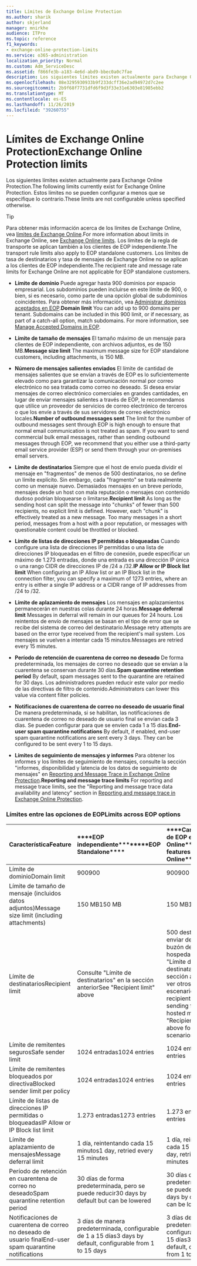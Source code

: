 ```yaml
---
title: Límites de Exchange Online Protection
ms.author: sharik
author: skjerland
manager: mnirkhe
audience: ITPro
ms.topic: reference
f1_keywords:
- exchange-online-protection-limits
ms.service: o365-administration
localization_priority: Normal
ms.custom: Adm_ServiceDesc
ms.assetid: f866fe3b-a183-4e6d-abd9-bbec0a0c7fae
description: Los siguientes límites existen actualmente para Exchange Online Protection. Estos límites no se pueden configurar a menos que se especifique lo contrario.
ms.openlocfilehash: 08e3295930933b9f233dcff36e2ad94972d7c2ee
ms.sourcegitcommit: 2b9f68f7731dfd6f9d3f33e31e6303e81985ebb2
ms.translationtype: MT
ms.contentlocale: es-ES
ms.lasthandoff: 11/26/2019
ms.locfileid: "39260755"
---
```

# <a name="exchange-online-protection-limits"></a><span data-ttu-id="564c1-104">Límites de Exchange Online Protection</span><span class="sxs-lookup"><span data-stu-id="564c1-104">Exchange Online Protection limits</span></span>

<span data-ttu-id="564c1-105">Los siguientes límites existen actualmente para Exchange Online Protection.</span><span class="sxs-lookup"><span data-stu-id="564c1-105">The following limits currently exist for Exchange Online Protection.</span></span> <span data-ttu-id="564c1-106">Estos límites no se pueden configurar a menos que se especifique lo contrario.</span><span class="sxs-lookup"><span data-stu-id="564c1-106">These limits are not configurable unless specified otherwise.</span></span> 
  
> [!TIP]
> <span data-ttu-id="564c1-107">Para obtener más información acerca de los límites de Exchange Online, vea [límites de Exchange Online](../exchange-online-service-description/exchange-online-limits.md).</span><span class="sxs-lookup"><span data-stu-id="564c1-107">For more information about limits in Exchange Online, see [Exchange Online limits](../exchange-online-service-description/exchange-online-limits.md).</span></span> <span data-ttu-id="564c1-108">Los límites de la regla de transporte se aplican también a los clientes de EOP independiente.</span><span class="sxs-lookup"><span data-stu-id="564c1-108">The transport rule limits also apply to EOP standalone customers.</span></span> <span data-ttu-id="564c1-109">Los límites de tasa de destinatarios y tasa de mensajes de Exchange Online no se aplican a los clientes de EOP independiente.</span><span class="sxs-lookup"><span data-stu-id="564c1-109">The recipient rate and message rate limits for Exchange Online are not applicable for EOP standalone customers.</span></span> 
  
- <span data-ttu-id="564c1-p104">**Límite de dominio** Puede agregar hasta 900 dominios por espacio empresarial. Los subdominios pueden incluirse en este límite de 900, o bien, si es necesario, como parte de una opción global de subdominios coincidentes. Para obtener más información, vea [Administrar dominios aceptados en EOP](https://go.microsoft.com/fwlink/p/?LinkId=282239).</span><span class="sxs-lookup"><span data-stu-id="564c1-p104">**Domain limit** You can add up to 900 domains per tenant. Subdomains can be included in this 900 limit, or if necessary, as part of a catch-all option, match subdomains. For more information, see [Manage Accepted Domains in EOP](https://go.microsoft.com/fwlink/p/?LinkId=282239).</span></span>
    
- <span data-ttu-id="564c1-113">**Límite de tamaño de mensajes** El tamaño máximo de un mensaje para clientes de EOP independiente, con archivos adjuntos, es de 150 MB.</span><span class="sxs-lookup"><span data-stu-id="564c1-113">**Message size limit** The maximum message size for EOP standalone customers, including attachments, is 150 MB.</span></span> 
    
- <span data-ttu-id="564c1-p105">**Número de mensajes salientes enviados** El límite de cantidad de mensajes salientes que se envían a través de EOP es lo suficientemente elevado como para garantizar la comunicación normal por correo electrónico no sea tratada como correo no deseado. Si desea enviar mensajes de correo electrónico comerciales en grandes cantidades, en lugar de enviar mensajes salientes a través de EOP, le recomendamos que utilice un proveedor de servicios de correo electrónico de terceros o que los envíe a través de sus servidores de correo electrónico locales.</span><span class="sxs-lookup"><span data-stu-id="564c1-p105">**Number of outbound messages sent** The limit for the number of outbound messages sent through EOP is high enough to ensure that normal email communication is not treated as spam. If you want to send commercial bulk email messages, rather than sending outbound messages through EOP, we recommend that you either use a third-party email service provider (ESP) or send them through your on-premises email servers.</span></span> 
    
- <span data-ttu-id="564c1-p106">**Límite de destinatarios** Siempre que el host de envío pueda dividir el mensaje en "fragmentos" de menos de 500 destinatarios, no se define un límite explícito. Sin embargo, cada "fragmento" se trata realmente como un mensaje nuevo. Demasiados mensajes en un breve período, mensajes desde un host con mala reputación o mensajes con contenido dudoso podrían bloquearse o limitarse.</span><span class="sxs-lookup"><span data-stu-id="564c1-p106">**Recipient limit** As long as the sending host can split the message into "chunks" of fewer than 500 recipients, no explicit limit is defined. However, each "chunk" is effectively treated as a new message. Too many messages in a short period, messages from a host with a poor reputation, or messages with questionable content could be throttled or blocked.</span></span> 
    
- <span data-ttu-id="564c1-119">**Límite de listas de direcciones IP permitidas o bloqueadas** Cuando configure una lista de direcciones IP permitidas o una lista de direcciones IP bloqueadas en el filtro de conexión, puede especificar un máximo de 1.273 entradas, donde una entrada es una dirección IP única o una rango CIDR de direcciones IP de /24 a /32.</span><span class="sxs-lookup"><span data-stu-id="564c1-119">**IP Allow or IP Block list limit** When configuring an IP Allow list or an IP Block list in the connection filter, you can specify a maximum of 1273 entries, where an entry is either a single IP address or a CIDR range of IP addresses from /24 to /32.</span></span> 
    
- <span data-ttu-id="564c1-120">**Límite de aplazamiento de mensajes** Los mensajes en aplazamientos permanecerán en nuestras colas durante 24 horas.</span><span class="sxs-lookup"><span data-stu-id="564c1-120">**Message deferral limit** Messages in deferral will remain in our queues for 24 hours.</span></span> <span data-ttu-id="564c1-121">Los reintentos de envío de mensajes se basan en el tipo de error que se recibe del sistema de correo del destinatario.</span><span class="sxs-lookup"><span data-stu-id="564c1-121">Message retry attempts are based on the error type received from the recipient's mail system.</span></span> <span data-ttu-id="564c1-122">Los mensajes se vuelven a intentar cada 15 minutos.</span><span class="sxs-lookup"><span data-stu-id="564c1-122">Messages are retried every 15 minutes.</span></span> 
    
- <span data-ttu-id="564c1-123">**Período de retención de cuarentena de correo no deseado** De forma predeterminada, los mensajes de correo no deseado que se envían a la cuarentena se conservan durante 30 días.</span><span class="sxs-lookup"><span data-stu-id="564c1-123">**Spam quarantine retention period** By default, spam messages sent to the quarantine are retained for 30 days.</span></span> <span data-ttu-id="564c1-124">Los administradores pueden reducir este valor por medio de las directivas de filtro de contenido.</span><span class="sxs-lookup"><span data-stu-id="564c1-124">Administrators can lower this value via content filter policies.</span></span> 
    
- <span data-ttu-id="564c1-p109">**Notificaciones de cuarentena de correo no deseado de usuario final** De manera predeterminada, si se habilitan, las notificaciones de cuarentena de correo no deseado de usuario final se envían cada 3 días. Se pueden configurar para que se envíen cada 1 a 15 días.</span><span class="sxs-lookup"><span data-stu-id="564c1-p109">**End-user spam quarantine notifications** By default, if enabled, end-user spam quarantine notifications are sent every 3 days. They can be configured to be sent every 1 to 15 days.</span></span> 
    
- <span data-ttu-id="564c1-127">**Límites de seguimiento de mensajes y informes** Para obtener los informes y los límites de seguimiento de mensajes, consulte la sección "informes, disponibilidad y latencia de los datos de seguimiento de mensajes" en [Reporting and Message Trace in Exchange Online Protection](https://go.microsoft.com/fwlink/?LinkId=394248).</span><span class="sxs-lookup"><span data-stu-id="564c1-127">**Reporting and message trace limits** For reporting and message trace limits, see the "Reporting and message trace data availability and latency" section in [Reporting and message trace in Exchange Online Protection](https://go.microsoft.com/fwlink/?LinkId=394248).</span></span>
    
### <a name="limits-across-eop-options"></a><span data-ttu-id="564c1-128">Límites entre las opciones de EOP</span><span class="sxs-lookup"><span data-stu-id="564c1-128">Limits across EOP options</span></span>

|<span data-ttu-id="564c1-129">**Característica**</span><span class="sxs-lookup"><span data-stu-id="564c1-129">**Feature**</span></span>|<span data-ttu-id="564c1-130">\*\*\*\*EOP independiente\*\*\*\*</span><span class="sxs-lookup"><span data-stu-id="564c1-130">\*\*\*\*EOP Standalone\*\*\*\*</span></span>|<span data-ttu-id="564c1-131">\*\*\*\*Características de EOP en Exchange Online\*\*\*\*</span><span class="sxs-lookup"><span data-stu-id="564c1-131">\*\*\*\*EOP features in Exchange Online\*\*\*\*</span></span>|<span data-ttu-id="564c1-132">\*\*\*\*Exchange Enterprise CAL con servicios\*\*\*\*</span><span class="sxs-lookup"><span data-stu-id="564c1-132">\*\*\*\*Exchange Enterprise CAL with Services\*\*\*\*</span></span>|
|:-----|:-----|:-----|:-----|
|<span data-ttu-id="564c1-133">Límite de dominio</span><span class="sxs-lookup"><span data-stu-id="564c1-133">Domain limit</span></span>  <br/> |<span data-ttu-id="564c1-134">900</span><span class="sxs-lookup"><span data-stu-id="564c1-134">900</span></span>  <br/> |<span data-ttu-id="564c1-135">900</span><span class="sxs-lookup"><span data-stu-id="564c1-135">900</span></span>  <br/> |<span data-ttu-id="564c1-136">900</span><span class="sxs-lookup"><span data-stu-id="564c1-136">900</span></span>  <br/> |
|<span data-ttu-id="564c1-137">Límite de tamaño de mensaje (incluidos datos adjuntos)</span><span class="sxs-lookup"><span data-stu-id="564c1-137">Message size limit (including attachments)</span></span>  <br/> |<span data-ttu-id="564c1-138">150 MB</span><span class="sxs-lookup"><span data-stu-id="564c1-138">150 MB</span></span>  <br/> |<span data-ttu-id="564c1-139">150 MB</span><span class="sxs-lookup"><span data-stu-id="564c1-139">150 MB</span></span>  <br/> |<span data-ttu-id="564c1-140">150 MB</span><span class="sxs-lookup"><span data-stu-id="564c1-140">150 MB</span></span>  <br/> |
|<span data-ttu-id="564c1-141">Límite de destinatarios</span><span class="sxs-lookup"><span data-stu-id="564c1-141">Recipient limit</span></span>  <br/> |<span data-ttu-id="564c1-142">Consulte "Límite de destinatarios" en la sección anterior</span><span class="sxs-lookup"><span data-stu-id="564c1-142">See "Recipient limit" above</span></span>  <br/> |<span data-ttu-id="564c1-143">500 destinatarios al enviar desde un buzón de correo hospedado; consulte "Límite de destinatarios" en la sección anterior para ver otros escenarios</span><span class="sxs-lookup"><span data-stu-id="564c1-143">500 recipients when sending from a hosted mailbox; see "Recipient limit" above for other scenarios</span></span>  <br/> |<span data-ttu-id="564c1-144">Consulte "Límite de destinatarios" en la sección anterior</span><span class="sxs-lookup"><span data-stu-id="564c1-144">See "Recipient limit" above</span></span>  <br/> |
|<span data-ttu-id="564c1-145">Límite de remitentes seguros</span><span class="sxs-lookup"><span data-stu-id="564c1-145">Safe sender limit</span></span>  <br/> |<span data-ttu-id="564c1-146">1024 entradas</span><span class="sxs-lookup"><span data-stu-id="564c1-146">1024 entries</span></span>  <br/> |<span data-ttu-id="564c1-147">1024 entradas</span><span class="sxs-lookup"><span data-stu-id="564c1-147">1024 entries</span></span>  <br/> ||
|<span data-ttu-id="564c1-148">Límite de remitentes bloqueados por directiva</span><span class="sxs-lookup"><span data-stu-id="564c1-148">Blocked sender limit per policy</span></span>  <br/> |<span data-ttu-id="564c1-149">1024 entradas</span><span class="sxs-lookup"><span data-stu-id="564c1-149">1024 entries</span></span>  <br/> |<span data-ttu-id="564c1-150">1024 entradas</span><span class="sxs-lookup"><span data-stu-id="564c1-150">1024 entries</span></span>  <br/> ||
|<span data-ttu-id="564c1-151">Límite de listas de direcciones IP permitidas o bloqueadas</span><span class="sxs-lookup"><span data-stu-id="564c1-151">IP Allow or IP Block list limit</span></span>  <br/> |<span data-ttu-id="564c1-152">1.273 entradas</span><span class="sxs-lookup"><span data-stu-id="564c1-152">1273 entries</span></span>  <br/> |<span data-ttu-id="564c1-153">1.273 entradas</span><span class="sxs-lookup"><span data-stu-id="564c1-153">1273 entries</span></span>  <br/> |<span data-ttu-id="564c1-154">1.273 entradas</span><span class="sxs-lookup"><span data-stu-id="564c1-154">1273 entries</span></span>  <br/> |
|<span data-ttu-id="564c1-155">Límite de aplazamiento de mensajes</span><span class="sxs-lookup"><span data-stu-id="564c1-155">Message deferral limit</span></span>  <br/> |<span data-ttu-id="564c1-156">1 día, reintentando cada 15 minutos</span><span class="sxs-lookup"><span data-stu-id="564c1-156">1 day, retried every 15 minutes</span></span>  <br/> |<span data-ttu-id="564c1-157">1 día, reintentando cada 15 minutos</span><span class="sxs-lookup"><span data-stu-id="564c1-157">1 day, retried every 15 minutes</span></span>  <br/> |<span data-ttu-id="564c1-158">1 día, reintentando cada 15 minutos</span><span class="sxs-lookup"><span data-stu-id="564c1-158">1 day, retried every 15 minutes</span></span>  <br/> |
|<span data-ttu-id="564c1-159">Período de retención en cuarentena de correo no deseado</span><span class="sxs-lookup"><span data-stu-id="564c1-159">Spam quarantine retention period</span></span>  <br/> |<span data-ttu-id="564c1-160">30 días de forma predeterminada, pero se puede reducir</span><span class="sxs-lookup"><span data-stu-id="564c1-160">30 days by default but can be lowered</span></span>  <br/> |<span data-ttu-id="564c1-161">30 días de forma predeterminada, pero se puede reducir</span><span class="sxs-lookup"><span data-stu-id="564c1-161">30 days by default but can be lowered</span></span>  <br/> |<span data-ttu-id="564c1-162">30 días de forma predeterminada, pero se puede reducir</span><span class="sxs-lookup"><span data-stu-id="564c1-162">30 days by default but can be lowered</span></span>  <br/> |
|<span data-ttu-id="564c1-163">Notificaciones de cuarentena de correo no deseado de usuario final</span><span class="sxs-lookup"><span data-stu-id="564c1-163">End-user spam quarantine notifications</span></span>  <br/> |<span data-ttu-id="564c1-164">3 días de manera predeterminada, configurable de 1 a 15 días</span><span class="sxs-lookup"><span data-stu-id="564c1-164">3 days by default, configurable from 1 to 15 days</span></span>  <br/> |<span data-ttu-id="564c1-165">3 días de manera predeterminada, configurable de 1 a 15 días</span><span class="sxs-lookup"><span data-stu-id="564c1-165">3 days by default, configurable from 1 to 15 days</span></span>  <br/> |<span data-ttu-id="564c1-166">3 días de manera predeterminada, configurable de 1 a 15 días</span><span class="sxs-lookup"><span data-stu-id="564c1-166">3 days by default, configurable from 1 to 15 days</span></span>  <br/> |
   

